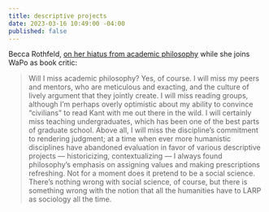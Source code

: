 ```yaml
---
title: descriptive projects
date: 2023-03-16 10:49:00 -04:00
published: false
---
```


Becca Rothfeld, [on her hiatus from academic philosophy](https://substack.com/inbox/post/108450546) while she joins WaPo as book critic:

> Will I miss academic philosophy? Yes, of course. I will miss my peers and mentors, who are meticulous and exacting, and the culture of lively argument that they jointly create. I will miss reading groups, although I’m perhaps overly optimistic about my ability to convince “civilians” to read Kant with me out there in the wild. I will certainly miss teaching undergraduates, which has been one of the best parts of graduate school. Above all, I will miss the discipline’s commitment to rendering judgment; at a time when ever more humanistic disciplines have abandoned evaluation in favor of various descriptive projects — historicizing, contextualizing — I always found philosophy’s emphasis on assigning values and making prescriptions refreshing. Not for a moment does it pretend to be a social science. There’s nothing wrong with social science, of course, but there is something wrong with the notion that all the humanities have to LARP as sociology all the time.